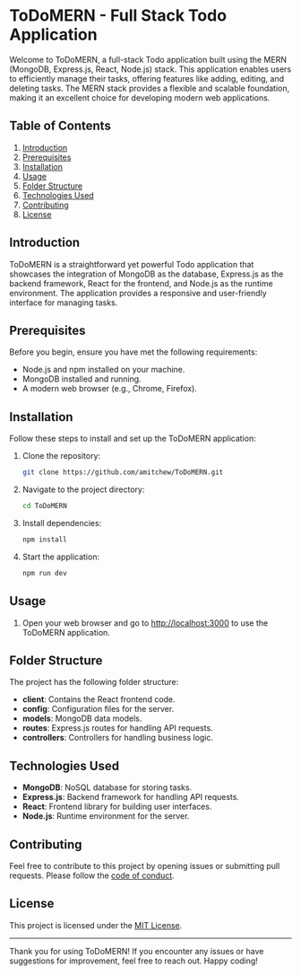 # ToDoMERN - Full Stack Todo Application

Welcome to ToDoMERN, a full-stack Todo application built using the MERN (MongoDB, Express.js, React, Node.js) stack. This application enables users to efficiently manage their tasks, offering features like adding, editing, and deleting tasks. The MERN stack provides a flexible and scalable foundation, making it an excellent choice for developing modern web applications.

## Table of Contents

1. [Introduction](#introduction)
2. [Prerequisites](#prerequisites)
3. [Installation](#installation)
4. [Usage](#usage)
5. [Folder Structure](#folder-structure)
6. [Technologies Used](#technologies-used)
7. [Contributing](#contributing)
8. [License](#license)

## Introduction

ToDoMERN is a straightforward yet powerful Todo application that showcases the integration of MongoDB as the database, Express.js as the backend framework, React for the frontend, and Node.js as the runtime environment. The application provides a responsive and user-friendly interface for managing tasks.

## Prerequisites

Before you begin, ensure you have met the following requirements:

- Node.js and npm installed on your machine.
- MongoDB installed and running.
- A modern web browser (e.g., Chrome, Firefox).

## Installation

Follow these steps to install and set up the ToDoMERN application:

1. Clone the repository:

    ```bash
    git clone https://github.com/amitchew/ToDoMERN.git
    ```

2. Navigate to the project directory:

    ```bash
    cd ToDoMERN
    ```

3. Install dependencies:

    ```bash
    npm install
    ```

4. Start the application:

    ```bash
    npm run dev
    ```

## Usage

1. Open your web browser and go to [http://localhost:3000](http://localhost:3000) to use the ToDoMERN application.

## Folder Structure

The project has the following folder structure:

- **client**: Contains the React frontend code.
- **config**: Configuration files for the server.
- **models**: MongoDB data models.
- **routes**: Express.js routes for handling API requests.
- **controllers**: Controllers for handling business logic.

## Technologies Used

- **MongoDB**: NoSQL database for storing tasks.
- **Express.js**: Backend framework for handling API requests.
- **React**: Frontend library for building user interfaces.
- **Node.js**: Runtime environment for the server.

## Contributing

Feel free to contribute to this project by opening issues or submitting pull requests. Please follow the [code of conduct](CODE_OF_CONDUCT.md).

## License

This project is licensed under the [MIT License](LICENSE).

---

Thank you for using ToDoMERN! If you encounter any issues or have suggestions for improvement, feel free to reach out. Happy coding!
